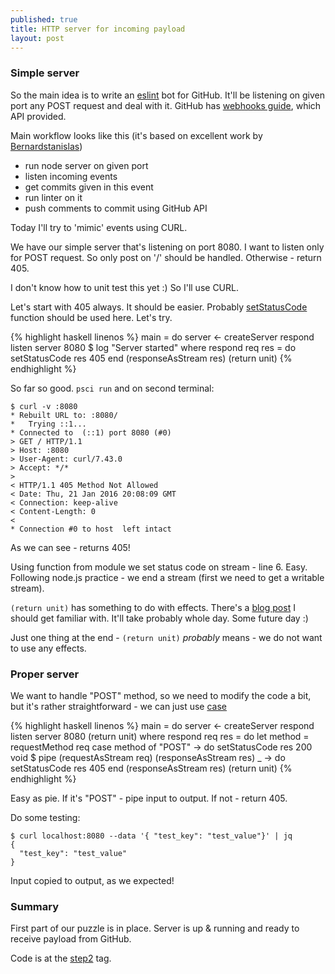 ```yaml
---
published: true
title: HTTP server for incoming payload
layout: post
---
```


### Simple server

So the main idea is to write an [eslint](http://eslint.org) bot for GitHub.
It'll be listening on given port any POST request and deal with it. GitHub has
[webhooks guide](https://developer.github.com/webhooks/), which API provided.

Main workflow looks like this (it's based on excellent work by
[Bernardstanislas](https://github.com/Bernardstanislas/eslint-bot))

 - run node server on given port
 - listen incoming events
 - get commits given in this event
 - run linter on it
 - push comments to commit using GitHub API

Today I'll try to 'mimic' events using CURL.

We have our simple server that's listening on port 8080. I want to listen only
for POST request. So only post on '/' should be handled. Otherwise - return
405.

I don't know how to unit test this yet :) So I'll use CURL.

Let's start with 405 always. It should be easier. Probably
[setStatusCode](https://github.com/purescript-node/purescript-node-http/blob/master/docs/Node/HTTP.md#setstatuscode)
function should be used here. Let's try.

{% highlight haskell linenos %}
main = do
  server <- createServer respond
  listen server 8080 $ log "Server started"
  where
  respond req res = do
    setStatusCode res 405
    end (responseAsStream res) (return unit)
{% endhighlight %}

So far so good. `psci run` and on second terminal:

```
$ curl -v :8080
* Rebuilt URL to: :8080/
*   Trying ::1...
* Connected to  (::1) port 8080 (#0)
> GET / HTTP/1.1
> Host: :8080
> User-Agent: curl/7.43.0
> Accept: */*
>
< HTTP/1.1 405 Method Not Allowed
< Date: Thu, 21 Jan 2016 20:08:09 GMT
< Connection: keep-alive
< Content-Length: 0
<
* Connection #0 to host  left intact
```

As we can see - returns 405!

Using function from module we set status code on stream - line 6. Easy.
Following node.js practice - we end a stream (first we need to get a writable
stream).

`(return unit)` has something to do with effects.
There's a [blog post](http://www.purescript.org/learn/eff/)
I should get familiar with. It'll take probably whole day. Some future day :)

Just one thing at the end - `(return unit)` *probably* means - we do not want
to use any effects.

### Proper server

We want to handle "POST" method, so we need to modify the code a bit, but
it's rather straightforward - we can just use
[case](https://leanpub.com/purescript/read#leanpub-auto-case-expressions)

{% highlight haskell linenos %}
main = do
  server <- createServer respond
  listen server 8080 (return unit)
  where
  respond req res = do
    let method = requestMethod req
    case method of
      "POST" -> do
         setStatusCode res 200
         void $ pipe (requestAsStream req) (responseAsStream res)
      _     -> do
         setStatusCode res 405
         end (responseAsStream res) (return unit)
{% endhighlight %}

Easy as pie. If it's "POST" - pipe input to output. If not - return 405.

Do some testing:
```
$ curl localhost:8080 --data '{ "test_key": "test_value"}' | jq
{
  "test_key": "test_value"
}
```

Input copied to output, as we expected!

### Summary

First part of our puzzle is in place. Server is up & running and ready to
receive payload from GitHub.

Code is at the [step2](https://github.com/matma/github-linter/tree/step-2) tag.

